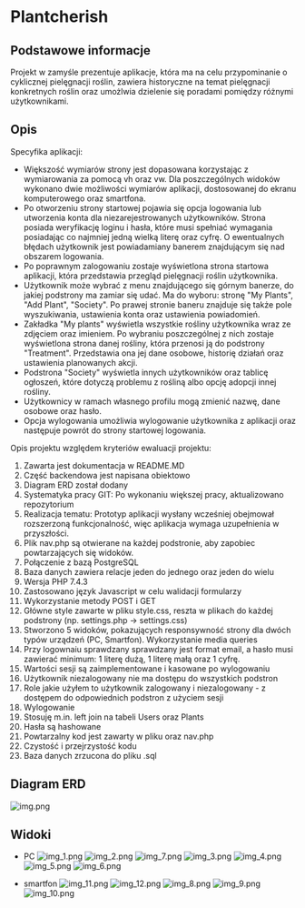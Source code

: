 # Plantcherish



## Podstawowe informacje
Projekt w zamyśle prezentuje aplikacje, która ma na celu przypominanie o cyklicznej pielęgnacji roślin,  zawiera historyczne na temat pielęgnacji konkretnych roślin oraz umożlwia dzielenie się poradami pomiędzy różnymi użytkownikami.


## Opis 

Specyfika aplikacji:
* Większość wymiarów strony jest dopasowana korzystając z wymiarowania za pomocą vh oraz vw. Dla poszczególnych widoków wykonano dwie możliwości wymiarów aplikacji, dostosowanej do ekranu komputerowego oraz smartfona.
* Po otworzeniu strony startowej pojawia się opcja logowania lub utworzenia konta dla niezarejestrowanych użytkowników. Strona posiada weryfikację loginu i hasła, które musi spełniać wymagania posiadając co najmniej jedną wielką literę oraz cyfrę. O ewentualnych błędach użytkownik jest powiadamiany banerem znajdującym się nad obszarem logowania.
* Po poprawnym zalogowaniu zostaje wyświetlona strona startowa aplikacji, która przedstawia przegląd pielęgnacji roślin użytkownika.
* Użytkownik może wybrać z menu znajdującego się górnym banerze, do jakiej podstrony ma zamiar się udać. Ma do wyboru: stronę "My Plants", "Add Plant", "Society". Po prawej stronie baneru znajduje się także pole wyszukiwania, ustawienia konta oraz ustawienia powiadomień.
* Zakładka "My plants" wyświetla wszystkie rośliny użytkownika wraz ze zdjęciem oraz imieniem. Po wybraniu poszczególnej z nich zostaje wyświetlona strona danej rośliny, która przenosi ją do podstrony "Treatment". Przedstawia ona jej dane osobowe, historię działań oraz ustawienia planowanych akcji.
* Podstrona "Society" wyświetla innych użytkowników oraz tablicę ogłoszeń, które dotyczą problemu z rośliną albo opcję adopcji innej rośliny.
* Użytkownicy w ramach własnego profilu mogą zmienić nazwę, dane osobowe oraz hasło.
* Opcja wylogowania umożliwia wylogowanie użytkownika z aplikacji oraz następuje powrót do strony startowej logowania.

Opis projektu względem kryteriów ewaluacji projektu:

1. Zawarta jest dokumentacja w README.MD
2. Część backendowa jest napisana obiektowo
3. Diagram ERD został dodany
4. Systematyka pracy GIT: Po wykonaniu większej pracy, aktualizowano repozytorium
5. Realizacja tematu: Prototyp aplikacji wysłany wcześniej obejmował rozszerzoną funkcjonalność, więc aplikacja wymaga uzupełnienia w przyszłości.
6. Plik nav.php są otwierane na każdej podstronie, aby zapobiec powtarzających się widoków.
7. Połączenie z bazą PostgreSQL
8. Baza danych zawiera relacje jeden do jednego oraz jeden do wielu
9. Wersja PHP 7.4.3
10. Zastosowano język Javascript w celu walidacji formularzy
11. Wykorzystanie metody POST i GET
12. Główne style zawarte w pliku style.css, reszta w plikach do każdej podstrony (np. settings.php -> settings.css)
13. Stworzono 5 widoków, pokazujących responsywność strony dla dwóch typów urządzeń (PC, Smartfon). Wykorzystanie media queries
14. Przy logownaiu sprawdzany sprawdzany jest format email, a hasło musi zawierać minimum: 1 literę dużą, 1 literę małą oraz 1 cyfrę.
15. Wartości sesji są zaimplementowane i kasowane po wylogowaniu
16. Użytkownik niezalogowany nie ma dostępu do wszystkich podstron
17. Role jakie użyłem to użytkownik zalogowany i niezalogowany - z dostępem do odpowiednich podstron z użyciem sesji
18. Wylogowanie
19. Stosuję m.in. left join na tabeli Users oraz Plants
20. Hasła są hashowane
21. Powtarzalny kod jest zawarty w pliku oraz nav.php
22. Czystość i przejrzystość kodu
23. Baza danych zrzucona do pliku .sql

## Diagram ERD
![img.png](public/screenshots/img.png)

## Widoki
* PC
![img_1.png](public/screenshots/img_1.png)
![img_2.png](public/screenshots/img_2.png)
![img_7.png](public/screenshots/img_7.png)
![img_3.png](public/screenshots/img_3.png)
![img_4.png](public/screenshots/img_4.png)
![img_5.png](public/screenshots/img_5.png)
![img_6.png](public/screenshots/img_6.png)

* smartfon
![img_11.png](public/screenshots/img_11.png)
![img_12.png](public/screenshots/img_12.png)
![img_8.png](public/screenshots/img_8.png)
![img_9.png](public/screenshots/img_9.png)
![img_10.png](public/screenshots/img_10.png)






